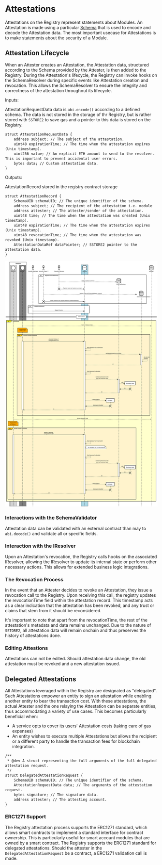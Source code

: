 # Attestations

Attestations on the Registry represent statements about Modules. An Attestation is made using a particular [Schema](./Schemas.md) that is used to encode and decode the Attestation data. The most important usecase for Attestations is to make statements about the security of a Module.

## Attestation Lifecycle

When an Attester creates an Attestation, the Attestation data, structured according to the Schema provided by the Attester, is then added to the Registry. During the Attestation's lifecycle, the Registry can invoke hooks on the SchemaResolver during specific events like Attestation creation and revocation. This allows the SchemaResolver to ensure the integrity and correctness of the attestation throughout its lifecycle.

Inputs:

AttestationRequestData
data is `abi.encode()` according to a defined schema. The data is not stored in the storage of thr Registry, but is rather stored with `SSTORE2` to save gas and a pointer to this data is stored on the Registry.

```solidity
struct AttestationRequestData {
    address subject; // The subject of the attestation.
    uint48 expirationTime; // The time when the attestation expires (Unix timestamp).
    uint256 value; // An explicit ETH amount to send to the resolver. This is important to prevent accidental user errors.
    bytes data; // Custom attestation data.
}
```

Outputs:

AttestationRecord stored in the registry contract storage

```solidity
struct AttestationRecord {
    SchemaUID schemaUID; // The unique identifier of the schema.
    address subject; // The recipient of the attestation i.e. module
    address attester; // The attester/sender of the attestation.
    uint48 time; // The time when the attestation was created (Unix timestamp).
    uint48 expirationTime; // The time when the attestation expires (Unix timestamp).
    uint48 revocationTime; // The time when the attestation was revoked (Unix timestamp).
    AttestationDataRef dataPointer; // SSTORE2 pointer to the attestation data.
}
```

![Sequence Diagram](../public/docs/attestationOnly.svg)

### Interactions with the SchemaValidator

Attestation data can be validated with an external contract than may to `abi.decode()` and validate all or specific fields.

### Interaction with the IResolver

Upon an Attestation's revocation, the Registry calls hooks on the associated IResolver, allowing the IResolver to update its internal state or
perform other necessary actions. This allows for extended business logic integrations.

### The Revocation Process

In the event that an Attester decides to revoke an Attestation, they issue a revocation call to the Registry. Upon receiving this call, the registry updates the revocationTime field within the attestation record. This timestamp acts as a clear indication that the attestation has been revoked, and any trust or claims that stem from it should be reconsidered.

It's important to note that apart from the revocationTime, the rest of the attestation's metadata and data remains unchanged.
Due to the nature of `SSTORE2`, all attestation data will remain onchain and thus preserves the history of attestations done.

### Editing Attestions

Attestations can not be edited. Should attestation data change, the old attestation must be revoked and a new attestation issued.

## Delegated Attestations

All Attestations leveraged within the Registry are designated as "delegated".
Such Attestations empower an entity to sign an attestation while enabling another entity to
bear the transaction cost. With these attestations, the actual Attester and the one relaying the
Attestation can be separate entities, thus accommodating a variety of use cases.
This becomes particularly beneficial when:

- A service opts to cover its users' Attestation costs (taking care of gas expenses)
- An entity wishes to execute multiple Attestations but allows the recipient or a different party to handle the transaction fees for blockchain integration.

```solidity
/**
 * @dev A struct representing the full arguments of the full delegated attestation request.
 */
struct DelegatedAttestationRequest {
    SchemaUID schemaUID; // The unique identifier of the schema.
    AttestationRequestData data; // The arguments of the attestation request.
    bytes signature; // The signature data.
    address attester; // The attesting account.
}
```

### ERC1271 Support

The Registry attestation process supports the ERC1271 standard, which allows smart contracts to implement a standard interface for contract ownership. This is particularly useful for smart account modules that are owned by a smart contract. The Registry supports the ERC1271 standard for delegated attestations.
Should the attester in the `DelegatedAttestationRequest` be a contract, a ERC1271 validation call is made.
